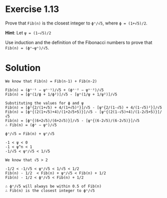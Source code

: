 # Exercise 1.13

Prove that `Fib(n)` is the closest integer to `ϕⁿ/√5`, where `ϕ = (1+√5)/2`.

**Hint**: Let `ψ = (1−√5)/2`

Use induction and the definition of the Fibonacci numbers to prove that `Fib(n) = (ϕⁿ−ψⁿ)/√5`.

# Solution

```
We know that Fib(n) = Fib(n-1) + Fib(n-2)

Fib(n) = (ϕⁿ⁻¹ − ψⁿ⁻¹)/√5 + (ϕⁿ⁻² − ψⁿ⁻²)/√5
Fib(n) = [ϕⁿ(1/ϕ + 1/ϕ²)]/√5 - [ψⁿ(1/ψ + 1/ψ²)]/√5

Substituting the values for ϕ and ψ
Fib(n) = [ϕⁿ{2/(1+√5) + 4/(1+√5)²}]/√5 - [ψⁿ{2/(1-√5) + 4/(1-√5)²}]/√5
Fib(n) = [ϕⁿ{(2(1+√5)+4)/(1+2√5+5)}]/√5 - [ψⁿ{(2(1-√5)+4)/(1-2√5+5)}]/√5
Fib(n) = [ϕⁿ{(6+2√5)/(6+2√5)}]/√5 - [ψⁿ{(6-2√5)/(6-2√5)}]/√5
∴ Fib(n) = (ϕⁿ − ψⁿ)/√5

ϕⁿ/√5 = Fib(n) + ψⁿ/√5

-1 < ψ < 0
-1 < ψ^n < 1
-1/√5 < ψⁿ/√5 < 1/√5

We know that √5 > 2

-1/2 < -1/√5 < ψⁿ/√5 < 1/√5 < 1/2
Fib(n) - 1/2  < Fib(n) + ψⁿ/√5 < Fib(n) + 1/2
Fib(n) - 1/2 < ϕⁿ/√5 < Fib(n) + 1/2

∴ ϕⁿ/√5 will always be within 0.5 of Fib(n)
∴ Fib(n) is the closest integer to ϕⁿ/√5
```